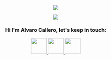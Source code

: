 <p align="center">
  <img src="https://capsule-render.vercel.app/api?color=82DD14&type=waving&text=Welcome!&fontColor=FFFFFF&fontSize=30&height=100&section=header"/>
</p>
<p align="center">
  <img src= "https://media0.giphy.com/media/v1.Y2lkPTc5MGI3NjExYzBiNTM1YzhjZTZiOTEwNzExNjUyZjk2YmIxM2FhODU2Y2Q5NjdhMyZjdD1n/iIqmM5tTjmpOB9mpbn/giphy.gif">
</p>
<h3 align="center">Hi I'm Alvaro Callero, let's keep in touch:</h3>
<p align="center">
  <a href="https://www.linkedin.com/in/alvaro-callero">
    <img height="50" src="https://cdn1.iconfinder.com/data/icons/social-networks-15/512/LinkedIn_social_network_logo-512.png"/>
  </a>
  <a href="https://www.instagram.com/acallero/?hl=en">
    <img height="50" src="https://cdn3.iconfinder.com/data/icons/social-media-2169/24/social_media_social_media_logo_instagram-512.png"/>
  </a>
  <a href="https://cdn2.iconfinder.com/data/icons/zeshio-s-social-media/200/Social_Media_Icons-01-512.png">
    <img height="50" src="https://cdn1.iconfinder.com/data/icons/social-media-2285/512/Colored_Facebook3_svg-512.png"/>
  </a>
</p>
